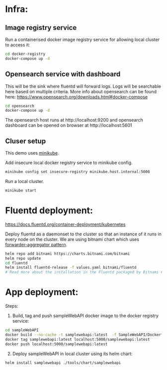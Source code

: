 # Infra:

## Image registry service
Run a containerised docker image registry service for allowing local cluster to access it:
```bash
cd docker-registry
docker-compose up -d
``` 

## Opensearch service with dashboard
This will be the sink where fluentd will forward logs. Logs will be searchable here based on multiple criteria. More info about opensearch can be found here: https://www.opensearch.org/downloads.html#docker-compose

```bash
cd opensearch
docker-compose up -d
```
The opensearch host runs at http://localhost:9200 and opensearch dashboard can be opened on browser at http://localhost:5601

## Cluser setup
This demo uses [minikube](https://minikube.sigs.k8s.io/docs/start/).

Add insecure local docker registry service to minikube config.
```bash
minikube config set insecure-registry minikube.host.internal:5000
```
Run a local cluster.
```bash
minikube start
```

# Fluentd deployment:
https://docs.fluentd.org/container-deployment/kubernetes

Deploy fluentd as a daemonset to the cluster so that an instance of it runs in every node on the cluster. We are using bitnami chart which uses [forwarder-aggregator pattern](https://fluentbit.io/blog/2020/12/03/common-architecture-patterns-with-fluentd-and-fluent-bit/).
```bash
helm repo add bitnami https://charts.bitnami.com/bitnami
helm repo update
cd fluentd
helm install fluentd-release -f values.yaml bitnami/fluentd
# Read more about the installation in the Fluentd packaged by Bitnami Chart Github repository
```

# App deployment:

Steps:
1. Build, tag and push sampleWebAPI docker image to the docker registry service:
```bash
cd sampleWebAPI
docker build --no-cache -t samplewebapi:latest  -f SampleWebAPI/Dockerfile --build-arg projectName=SampleWebAPI .
docker tag samplewebapi:latest localhost:5000/samplewebapi:latest
docker push localhost:5000/samplewebapi:latest
```

2. Deploy sampleWebAPI in local cluster using its helm chart:
```bash
helm install samplewebapi ./tools/chart/samplewebapi
```
